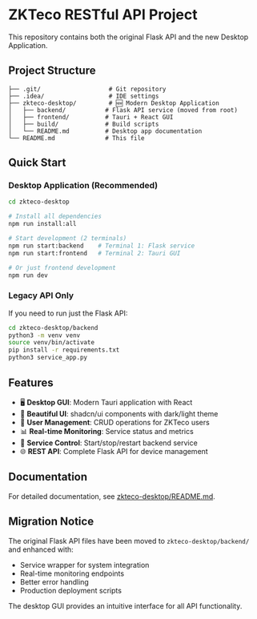 # ZKTeco RESTful API Project

This repository contains both the original Flask API and the new Desktop Application.

## Project Structure

```
├── .git/                   # Git repository
├── .idea/                  # IDE settings
├── zkteco-desktop/         # 🆕 Modern Desktop Application
│   ├── backend/           # Flask API service (moved from root)
│   ├── frontend/          # Tauri + React GUI
│   ├── build/             # Build scripts
│   └── README.md          # Desktop app documentation
└── README.md              # This file
```

## Quick Start

### Desktop Application (Recommended)

```bash
cd zkteco-desktop

# Install all dependencies
npm run install:all

# Start development (2 terminals)
npm run start:backend    # Terminal 1: Flask service
npm run start:frontend   # Terminal 2: Tauri GUI

# Or just frontend development
npm run dev
```

### Legacy API Only

If you need to run just the Flask API:

```bash
cd zkteco-desktop/backend
python3 -m venv venv
source venv/bin/activate
pip install -r requirements.txt
python3 service_app.py
```

## Features

- 🖥️ **Desktop GUI**: Modern Tauri application with React
- 🎨 **Beautiful UI**: shadcn/ui components with dark/light theme
- 👥 **User Management**: CRUD operations for ZKTeco users
- 📊 **Real-time Monitoring**: Service status and metrics
- 🔧 **Service Control**: Start/stop/restart backend service
- 🌐 **REST API**: Complete Flask API for device management

## Documentation

For detailed documentation, see [zkteco-desktop/README.md](zkteco-desktop/README.md).

## Migration Notice

The original Flask API files have been moved to `zkteco-desktop/backend/` and enhanced with:
- Service wrapper for system integration
- Real-time monitoring endpoints
- Better error handling
- Production deployment scripts

The desktop GUI provides an intuitive interface for all API functionality.